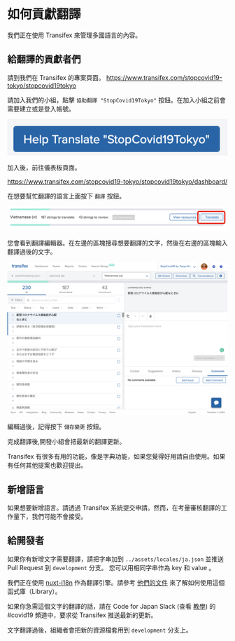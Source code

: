# 如何貢獻翻譯

我們正在使用 Transifex 來管理多國語言的內容。

## 給翻譯的貢獻者們

請到我們在 Transifex 的專案頁面。
https://www.transifex.com/stopcovid19-tokyo/stopcovid19tokyo

請加入我們的小組，點擊 `協助翻譯 "StopCovid19Tokyo"` 按鈕。在加入小組之前會需要建立或是登入帳號。

![](../../.github/img/2020-03-16-16-05-37.png)

加入後，前往儀表板頁面。

https://www.transifex.com/stopcovid19-tokyo/stopcovid19tokyo/dashboard/

在想要幫忙翻譯的語言上面按下 `翻譯` 按鈕。

![](../../.github/img/2020-03-16-16-09-47.png)

您會看到翻譯編輯器。在左邊的區塊搜尋想要翻譯的文字，然後在右邊的區塊輸入翻譯過後的文字。

![](../../.github/img/2020-03-16-16-11-14.png)

編輯過後，記得按下 `儲存變更` 按鈕。

完成翻譯後,開發小組會把最新的翻譯更新。

Transifex 有很多有用的功能，像是字典功能，如果您覺得好用請自由使用。如果有任何其他提案也歡迎提出。

## 新增語言

如果想要新增語言。請透過 Transifex 系統提交申請。然而，在考量審核翻譯的工作量下，我們可能不會接受。

## 給開發者

如果你有新增文字需要翻譯，請把字串加到 `../assets/locales/ja.json` 並推送 Pull Request 到 `development` 分支。 您可以用相同字串作為 key 和 value 。

我們正在使用 [nuxt-i18n](https://github.com/nuxt-community/nuxt-i18n) 作為翻譯引擎。請參考 [他們的文件](https://nuxtjs.org/examples/i18n/) 來了解如何使用這個函式庫（Library）。

如果你急需這個文字的翻譯的話，請在 Code for Japan Slack (查看 [教學](https://github.com/tokyo-metropolitan-gov/covid19/blob/development/docs/zh_TW/CONTRIBUTING.md#%E5%A6%82%E4%BD%95%E5%8F%83%E8%88%87%E4%BA%A4%E6%B5%81)) 的 #covid19 頻道中，要求從 Transifex 推送最新的更新。 

文字翻譯過後，組織者會把新的資源檔套用到 `development` 分支上。
